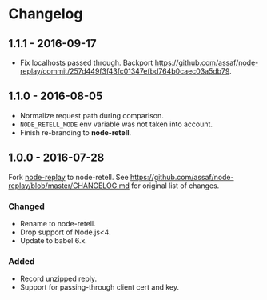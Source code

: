 # Changelog

## 1.1.1 - 2016-09-17

- Fix localhosts passed through. Backport https://github.com/assaf/node-replay/commit/257d449f3f43fc01347efbd764b0caec03a5db79.

## 1.1.0 - 2016-08-05

- Normalize request path during comparison.
- `NODE_RETELL_MODE` env variable was not taken into account.
- Finish re-branding to **node-retell**.

## 1.0.0 - 2016-07-28

Fork [node-replay](https://www.npmjs.com/package/replay) to node-retell.
See https://github.com/assaf/node-replay/blob/master/CHANGELOG.md for original list of changes.

### Changed

- Rename to node-retell.
- Drop support of Node.js<4.
- Update to babel 6.x.

### Added

- Record unzipped reply.
- Support for passing-through client cert and key.

## 
